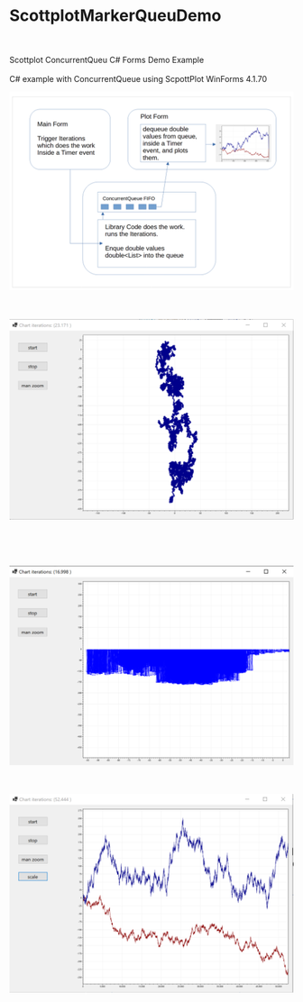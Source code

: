 # ScottplotMarkerQueuDemo
<br>
<br> Scottplot ConcurrentQueu C# Forms Demo Example
<br>
<br>C# example with ConcurrentQueue using ScpottPlot WinForms 4.1.70
<br>

![Scottplot ConcurrentQueu workflow](https://github.com/gitfrid/ScottplotMarkerQueuDemo/blob/eaedc80f975ba92b9aa319bbf357a4443fa68cc3/Documentation/Scottplot_ConcurrentQueue_Workflow.png)
<br>
<br>
<br>

![Scottplot Marker ConcurrentQueu 23000 Points](https://github.com/gitfrid/ScottplotMarkerQueuDemo/blob/eac953b28c794678d2208b98ef7aaffd1833573d/Documentation/Marker%20Plot%2023000%20Points.png)

<br>
<br>
<br>

![Scottplot Line ConcurrentQueu 17000 Lines](https://github.com/gitfrid/ScottplotMarkerQueuDemo/blob/eac953b28c794678d2208b98ef7aaffd1833573d/Documentation/Lines%20Plot%2017000%20Points.png)
<br>
<br>
<br>

![Scottplot Signal ConcurrentQueu 50000 Signal Points](https://github.com/gitfrid/ScottplotMarkerQueuDemo/blob/eac953b28c794678d2208b98ef7aaffd1833573d/Documentation/Signal%20Plot%2050000%20Points.png)
<br>
<br>
<br>

